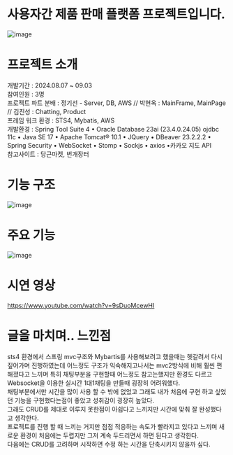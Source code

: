 # 사용자간 제품 판매 플랫폼 프로젝트입니다.
![image](https://github.com/user-attachments/assets/81a1cd45-e816-4d27-8c3a-ce3c3a119186)

# 프로젝트 소개

개발기간 : 2024.08.07 ~ 09.03  
참여인원 : 3명  
프로젝트 파트 분배 : 정기선 - Server, DB, AWS // 박현옥 : MainFrame, MainPage // 김진성 : Chatting, Product   
프레임 워크 환경 : STS4, Mybatis, AWS   
개발환경 : Spring Tool Suite 4 • Oracle Database 23ai (23.4.0.24.05) ojdbc 11c • Java SE 17 • Apache Tomcat® 10.1 • JQuery • DBeaver 23.2.2.2 • Spring Security • WebSocket • Stomp • Sockjs • axios •카카오 지도 API  
참고사이트 : 당근마켓, 번개장터    
    
# 기능 구조
![image](https://github.com/user-attachments/assets/767a0a53-f358-4fb6-8042-4c3510346a7b)

# 주요 기능  
![image](https://github.com/user-attachments/assets/5275b289-7d62-452f-b02d-22d4b82d8640)

# 시연 영상   
https://www.youtube.com/watch?v=9sDuoMcewHI  

# 글을 마치며.. 느낀점
sts4 환경에서 스프링 mvc구조와 Mybartis를 사용해보려고 했을때는 헷갈려서 다시 짚어가며 진행하였는데
어느정도 구조가 익숙해지고나서는 mvc2방식에 비해 훨씬 편해졌다고 느끼며 특히 채팅부분을 구현할때 어느정도 
참고는했지만 환경도 다르고 Websocket을 이용한 실시간 1대1채팅을 만들때 굉장히 어려워했다.  
채팅부분에서만 시간을 많이 사용 할 수 밖에 없었고 그래도 내가 처음에 구현 하고 싶었던 기능을 구현했다는점이 좋았고 성취감이 굉장히 높았다.  
그래도 CRUD를 제대로 이루지 못한점이 아쉽다고 느끼지만 시간에 맞춰 잘 완성했다고 생각한다.  
프로젝트를 진행 할 때 느끼는 거지만 점점 적응하는 속도가 빨라지고 있다고 느끼며 새로운 환경이 처음에는 두렵지만 그저 계속 두드리면서 하면 된다고 생각한다.  
다음에는 CRUD를 고려하며 시작하면 수정 하는 시간을 단축시키지 않을까 싶다.  
